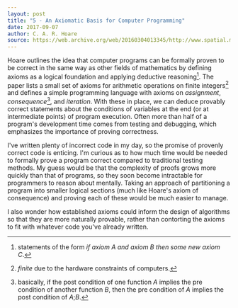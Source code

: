 ```yaml
---
layout: post
title: "5 - An Axiomatic Basis for Computer Programming"
date: 2017-09-07
author: C. A. R. Hoare
source: https://web.archive.org/web/20160304013345/http://www.spatial.maine.edu/~worboys/processes/hoare%20axiomatic.pdf
---
```


Hoare outlines the idea that computer programs can be formally proven to be correct in the same way as other fields of mathematics by defining axioms as a logical foundation and applying deductive reasoning[^1].  The paper lists a small set of axioms for arithmetic operations on finite integers[^2] and defines a simple programming language with axioms on *assignment*, *consequence*[^3], and *iteration*.  With these in place, we can deduce provably correct statements about the conditions of variables at the end (or at intermediate points) of program execution.  Often more than half of a program's development time comes from testing and debugging, which emphasizes the importance of proving correctness.

I've written plenty of incorrect code in my day, so the promise of provenly correct code is enticing.  I'm curious as to how much time would be needed to formally prove a program correct compared to traditional testing methods.  My guess would be that the complexity of proofs grows more quickly than that of programs, so they soon become intractable for programmers to reason about mentally.  Taking an approach of partitioning a program into smaller logical sections (much like Hoare's axiom of consequence) and proving each of these would be much easier to manage.

I also wonder how established axioms could inform the design of algorithms so that they are more naturally provable, rather than contorting the axioms to fit with whatever code you've already written.



[^1]: statements of the form *if axiom A and axiom B then some new axiom C*.
[^2]: *finite* due to the hardware constraints of computers.
[^3]: basically, if the post condition of one function *A* implies the pre condition of another function *B*, then the pre condition of *A* implies the post condition of *A*;*B*.
